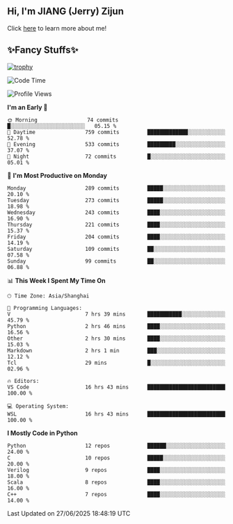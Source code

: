 ## Hi, I'm JIANG (Jerry) Zijun

Click [here](https://jzjerry.github.io/about/) to learn more about me!

## ✨Fancy Stuffs✨
[![trophy](https://github-profile-trophy.vercel.app/?username=jzjerry&theme=onedark)](https://github.com/ryo-ma/github-profile-trophy)
<!--START_SECTION:waka-->
![Code Time](http://img.shields.io/badge/Code%20Time-1%2C376%20hrs%2051%20mins-blue)

![Profile Views](http://img.shields.io/badge/Profile%20Views-0-blue)

**I'm an Early 🐤** 

```text
🌞 Morning                74 commits          █░░░░░░░░░░░░░░░░░░░░░░░░   05.15 % 
🌆 Daytime                759 commits         █████████████░░░░░░░░░░░░   52.78 % 
🌃 Evening                533 commits         █████████░░░░░░░░░░░░░░░░   37.07 % 
🌙 Night                  72 commits          █░░░░░░░░░░░░░░░░░░░░░░░░   05.01 % 
```
📅 **I'm Most Productive on Monday** 

```text
Monday                   289 commits         █████░░░░░░░░░░░░░░░░░░░░   20.10 % 
Tuesday                  273 commits         █████░░░░░░░░░░░░░░░░░░░░   18.98 % 
Wednesday                243 commits         ████░░░░░░░░░░░░░░░░░░░░░   16.90 % 
Thursday                 221 commits         ████░░░░░░░░░░░░░░░░░░░░░   15.37 % 
Friday                   204 commits         ████░░░░░░░░░░░░░░░░░░░░░   14.19 % 
Saturday                 109 commits         ██░░░░░░░░░░░░░░░░░░░░░░░   07.58 % 
Sunday                   99 commits          ██░░░░░░░░░░░░░░░░░░░░░░░   06.88 % 
```


📊 **This Week I Spent My Time On** 

```text
🕑︎ Time Zone: Asia/Shanghai

💬 Programming Languages: 
V                        7 hrs 39 mins       ███████████░░░░░░░░░░░░░░   45.79 % 
Python                   2 hrs 46 mins       ████░░░░░░░░░░░░░░░░░░░░░   16.56 % 
Other                    2 hrs 30 mins       ████░░░░░░░░░░░░░░░░░░░░░   15.03 % 
Markdown                 2 hrs 1 min         ███░░░░░░░░░░░░░░░░░░░░░░   12.12 % 
Tcl                      29 mins             █░░░░░░░░░░░░░░░░░░░░░░░░   02.96 % 

🔥 Editors: 
VS Code                  16 hrs 43 mins      █████████████████████████   100.00 % 

💻 Operating System: 
WSL                      16 hrs 43 mins      █████████████████████████   100.00 % 
```

**I Mostly Code in Python** 

```text
Python                   12 repos            ██████░░░░░░░░░░░░░░░░░░░   24.00 % 
C                        10 repos            █████░░░░░░░░░░░░░░░░░░░░   20.00 % 
Verilog                  9 repos             ████░░░░░░░░░░░░░░░░░░░░░   18.00 % 
Scala                    8 repos             ████░░░░░░░░░░░░░░░░░░░░░   16.00 % 
C++                      7 repos             ████░░░░░░░░░░░░░░░░░░░░░   14.00 % 
```




 Last Updated on 27/06/2025 18:48:19 UTC
<!--END_SECTION:waka-->
